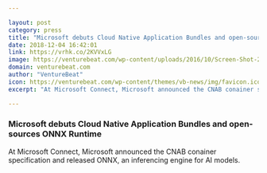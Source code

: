 ```yaml
---

layout: post
category: press
title: "Microsoft debuts Cloud Native Application Bundles and open-sources ONNX Runtime"
date: 2018-12-04 16:42:01
link: https://vrhk.co/2KVVxLG
image: https://venturebeat.com/wp-content/uploads/2016/10/Screen-Shot-2016-10-19-at-5.17.03-PM.png?fit=1136%2C703&strip=all
domain: venturebeat.com
author: "VentureBeat"
icon: https://venturebeat.com/wp-content/themes/vb-news/img/favicon.ico
excerpt: "At Microsoft Connect, Microsoft announced the CNAB conainer specification and released ONNX, an inferencing engine for AI models."

---
```


### Microsoft debuts Cloud Native Application Bundles and open-sources ONNX Runtime

At Microsoft Connect, Microsoft announced the CNAB conainer specification and released ONNX, an inferencing engine for AI models.